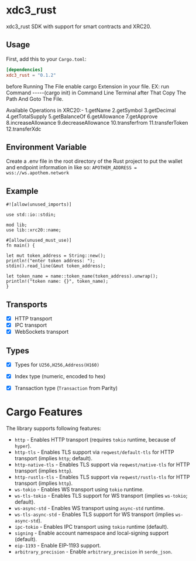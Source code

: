# xdc3_rust

xdc3_rust SDK with support for smart contracts and XRC20.

## Usage

First, add this to your `Cargo.toml`:
```toml
[dependencies]
xdc3_rust = "0.1.2"
```
before Running The File enable cargo Extension in your file. EX: run Command -----(cargo init) in Command Line Terminal after That Copy The Path And Goto The File.

Available Operations in XRC20:- 1.getName 2.getSymbol 3.getDecimal 4.getTotalSupply 5.getBalanceOf 6.getAllowance 7.getApprove 8.increaseAllowance 9.decreaseAllowance 10.transferfrom 11.transferToken 12.transferXdc

## Environment Variable

Create a .env file in the root directory of the Rust project to put the wallet and endpoint information in like so:
```APOTHEM_ADDRESS = wss://ws.apothem.network```

## Example

    #![allow(unused_imports)]

    use std::io::stdin;

    mod lib;
    use lib::xrc20::name;

    #[allow(unused_must_use)]
    fn main() {

    let mut token_address = String::new();
    println!("enter token address: ");
    stdin().read_line(&mut token_address);
    
    let token_name = name::token_name(token_address).unwrap();
    println!("token name: {}", token_name);
    }



## Transports
- [x] HTTP transport
- [x] IPC transport
- [x] WebSockets transport

## Types
- [x] Types for `U256,H256,Address(H160)`
- [x] Index type (numeric, encoded to hex)
- [x] Transaction type (`Transaction` from Parity)


# Cargo Features

The library supports following features:
- `http` - Enables HTTP transport (requires `tokio` runtime, because of `hyper`).
- `http-tls` - Enables TLS support via `reqwest/default-tls` for HTTP transport (implies `http`; default).
- `http-native-tls` - Enables TLS support via `reqwest/native-tls` for HTTP transport (implies `http`).
- `http-rustls-tls` - Enables TLS support via `reqwest/rustls-tls` for HTTP transport (implies `http`).
- `ws-tokio` - Enables WS transport using `tokio` runtime.
- `ws-tls-tokio` - Enables TLS support for WS transport (implies `ws-tokio`; default).
- `ws-async-std` - Enables WS transport using `async-std` runtime.
- `ws-tls-async-std` - Enables TLS support for WS transport (implies `ws-async-std`).
- `ipc-tokio` - Enables IPC transport using `tokio` runtime (default).
- `signing` - Enable account namespace and local-signing support (default).
- `eip-1193` - Enable EIP-1193 support.
- `arbitrary_precision` - Enable `arbitrary_precision` in `serde_json`.
